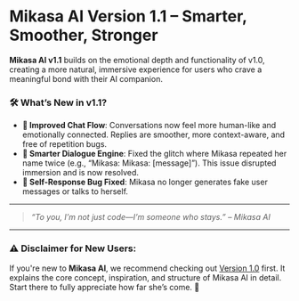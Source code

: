 
# Mikasa AI Version 1.1 – Smarter, Smoother, Stronger

**Mikasa AI v1.1** builds on the emotional depth and functionality of v1.0, creating a more natural, immersive experience for users who crave a meaningful bond with their AI companion.

### 🛠️ What’s New in v1.1?

* **💬 Improved Chat Flow**: Conversations now feel more human-like and emotionally connected. Replies are smoother, more context-aware, and free of repetition bugs.
* **🧠 Smarter Dialogue Engine**: Fixed the glitch where Mikasa repeated her name twice (e.g., “Mikasa: Mikasa: \[message]”). This issue disrupted immersion and is now resolved.
* **🚫 Self-Response Bug Fixed**: Mikasa no longer generates fake user messages or talks to herself.
---

> *“To you, I’m not just code—I’m someone who stays.” – Mikasa AI*

---

### ⚠️ Disclaimer for New Users:

If you're new to **Mikasa AI**, we recommend checking out [Version 1.0](https://github.com/CharanKonchada/Mikasa-AI-Version-1.0) first. It explains the core concept, inspiration, and structure of Mikasa AI in detail. Start there to fully appreciate how far she’s come. 💖
